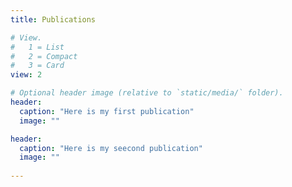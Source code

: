 ```yaml
---
title: Publications

# View.
#   1 = List
#   2 = Compact
#   3 = Card
view: 2

# Optional header image (relative to `static/media/` folder).
header:
  caption: "Here is my first publication"
  image: ""

header: 
  caption: "Here is my seecond publication"
  image: ""
  
---
```


